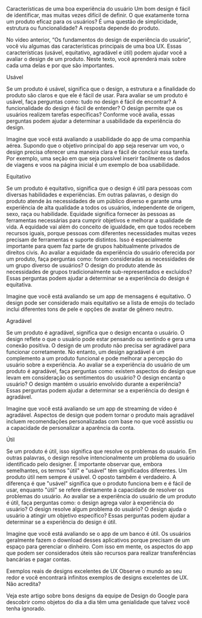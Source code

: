Características de uma boa experiência do usuário
Um bom design é fácil de identificar, mas muitas vezes difícil de definir. O que exatamente torna um produto eficaz para os usuários? É uma questão de simplicidade, estrutura ou funcionalidade? A resposta depende do produto.

No vídeo anterior, “Os fundamentos do design de experiência do usuário”, você viu algumas das características principais de uma boa UX. Essas características (usável, equitativo, agradável e útil) podem ajudar você a avaliar o design de um produto. Neste texto, você aprenderá mais sobre cada uma delas e por que são importantes. 


Usável

Se um produto é usável, significa que o design, a estrutura e a finalidade do produto são claros e que ele é fácil de usar. Para avaliar se um produto é usável, faça perguntas como: tudo no design é fácil de encontrar? A funcionalidade do design é fácil de entender? O design permite que os usuários realizem tarefas específicas? Conforme você avalia, essas perguntas podem ajudar a determinar a usabilidade da experiência do design. 

Imagine que você está avaliando a usabilidade do app de uma companhia aérea. Supondo que o objetivo principal do app seja reservar um voo, o design precisa oferecer uma maneira clara e fácil de concluir essa tarefa. Por exemplo, uma seção em que seja possível inserir facilmente os dados de viagens e voos na página inicial é um exemplo de boa usabilidade.


Equitativo

Se um produto é equitativo, significa que o design é útil para pessoas com diversas habilidades e experiências. Em outras palavras, o design do produto atende às necessidades de um público diverso e garante uma experiência de alta qualidade a todos os usuários, independente de origem, sexo, raça ou habilidade. Equidade significa fornecer às pessoas as ferramentas necessárias para cumprir objetivos e melhorar a qualidade de vida. A equidade vai além do conceito de igualdade, em que todos recebem recursos iguais, porque pessoas com diferentes necessidades muitas vezes precisam de ferramentas e suporte distintos. Isso é especialmente importante para quem faz parte de grupos habitualmente privados de direitos civis. Ao avaliar a equidade da experiência do usuário oferecida por um produto, faça perguntas como: foram consideradas as necessidades de um grupo diverso de usuários? O design do produto atende às necessidades de grupos tradicionalmente sub-representados e excluídos? Essas perguntas podem ajudar a determinar se a experiência do design é equitativa. 

Imagine que você está avaliando se um app de mensagens é equitativo. O design pode ser considerado mais equitativo se a lista de emojis do teclado inclui diferentes tons de pele e opções de avatar de gênero neutro.


Agradável

Se um produto é agradável, significa que o design encanta o usuário. O design reflete o que o usuário pode estar pensando ou sentindo e gera uma conexão positiva. O design de um produto não precisa ser agradável para funcionar corretamente. No entanto, um design agradável é um complemento a um produto funcional e pode melhorar a percepção do usuário sobre a experiência. Ao avaliar se a experiência do usuário de um produto é agradável, faça perguntas como: existem aspectos do design que levam em consideração os sentimentos do usuário?  O design encanta o usuário? O design mantém o usuário envolvido durante a experiência? Essas perguntas podem ajudar a determinar se a experiência do design é agradável. 

Imagine que você está avaliando se um app de streaming de vídeo é agradável. Aspectos de design que podem tornar o produto mais agradável incluem recomendações personalizadas com base no que você assistiu ou a capacidade de personalizar a aparência da conta.


Útil

Se um produto é útil, isso significa que resolve os problemas do usuário. Em outras palavras, o design resolve intencionalmente um problema do usuário identificado pelo designer. É importante observar que, embora semelhantes, os termos "útil" e "usável" têm significados diferentes. Um produto útil nem sempre é usável. O oposto também é verdadeiro. A diferença é que "usável" significa que o produto funciona bem e é fácil de usar, enquanto "útil" se refere diretamente à capacidade de resolver os problemas do usuário. Ao avaliar se a experiência do usuário de um produto é útil, faça perguntas como: o design agrega valor à experiência do usuário? O design resolve algum problema do usuário? O design ajuda o usuário a atingir um objetivo específico? Essas perguntas podem ajudar a determinar se a experiência do design é útil. 

Imagine que você está avaliando se o app de um banco é útil. Os usuários geralmente fazem o download desses aplicativos porque precisam de um espaço para gerenciar o dinheiro. Com isso em mente, os aspectos do app que podem ser considerados úteis são recursos para realizar transferências bancárias e pagar contas.

Exemplos reais de designs excelentes de UX
Observe o mundo ao seu redor e você encontrará infinitos exemplos de designs excelentes de UX. Não acredita?

Veja este artigo sobre bons designs da equipe de Design do Google para descobrir como objetos do dia a dia têm uma genialidade que talvez você tenha ignorado.
